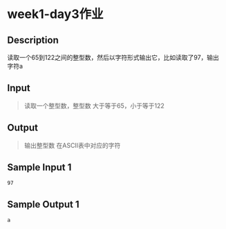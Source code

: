 # week1-day3作业

## Description

读取一个65到122之间的整型数，然后以字符形式输出它，比如读取了97，输出字符a

## Input

> 读取一个整型数，整型数 大于等于65，小于等于122

## Output

> 输出整型数 在ASCII表中对应的字符

## Sample Input 1

```text
97
```

## Sample Output 1

```text
a
```
